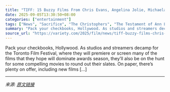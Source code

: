 ```yaml
---
title: "TIFF: 15 Buzzy Films From Chris Evans, Angelina Jolie, Michaela Coel and More That Have Buyers Circling"
date: 2025-09-05T13:30:50+08:00
categories: ["entertainment"]
tags: ["News", "Sacrifice", "The Christophers", "The Testament of Ann Lee", "Toronto Film Festival"]
summary: "Pack your checkbooks, Hollywood. As studios and streamers decamp for the Toronto Film Festival, where they will premiere or screen many of the films that they hope will dominate awards season, they&#8"
source_url: "https://variety.com/2025/film/news/tiff-buzzy-films-chris-evans-angelina-jolie-michaela-coel-1236508617/"
---
```


Pack your checkbooks, Hollywood. As studios and streamers decamp for the Toronto Film Festival, where they will premiere or screen many of the films that they hope will dominate awards season, they&#8217;ll also be on the hunt for some compelling movies to round out their slates. On paper, there&#8217;s plenty on offer, including new films [&#8230;]

---

*来源: [原文链接](https://variety.com/2025/film/news/tiff-buzzy-films-chris-evans-angelina-jolie-michaela-coel-1236508617/)*
